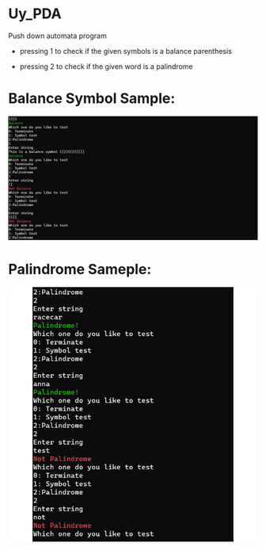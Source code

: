 # Uy_PDA


Push down automata program 

- pressing 1 to check if the given symbols is a balance parenthesis

- pressing 2 to check if the given word is a palindrome

# Balance Symbol Sample:

![balance symbol](Img/BalanceSymbol.jpg)

# Palindrome Sameple:

![Palindrome](Img/Palindrome.png)
